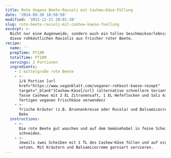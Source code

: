 ```yaml
---
title: Rote Vegane Beete-Ravioli mit Cashew-Käse-Füllung
date: '2014-09-30 10:50:50'
modified: '2015-12-21 20:01:30'
slug: rote-beete-ravioli-mit-cashew-kaese-fuellung
excerpt: >-
  Nicht nur eine Augenweide, sondern auch ein tolles Geschmackserlebnis sind
  diese rohköstlichen Raviolis aus frischer roter Beete.
recipe:
  name: ''
  prepTime: PT10M
  totalTime: PT10M
  servings: 2 Portionen
  ingredients:
    - 1 mittelgroße rote Beete
    - >-
      1/4 Portion [url
      href="https://www.veganblatt.com/veganer-rohkost-kaese-rezept"
      target="_blank"]Cashew-Käse[/url] (alternative schnellere Variante: 1/2
      Tasse Cashews mit 2 EL Zitronensaft, 1 EL Hefeflocken und Salz mixen oder
      fertigen veganen Frischkäse verwenden)
    - >-
      frische Kräuter (z.B. Brunnenkresse oder Rucola) und Balsamicocreme als
      Deko
  instructions:
    - >-
      Die rote Beete gut waschen und auf dem Gemüsehobel in feine Scheiben
      schneiden.
    - >-
      Jeweils zwei Scheiben mit 1 TL des Cashew-Käse füllen und auf einen Teller
      setzen. Mit Kräutern und Balsamicocreme garniert servieren.
---
```


[<!-- Image removed (no copyright): rohkost-ravioli.jpg -->](https://www.veganblatt.com/i/rohkost-ravioli.jpg)
